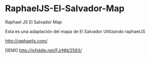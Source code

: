 # RaphaelJS-El-Salvador-Map
Raphael JS El Salvador Map

Esta es una adaptación del mapa de El Salvador Utilizando  raphaelJS

http://raphaeljs.com/

DEMO
http://jsfiddle.net/FJrNN/2593/
